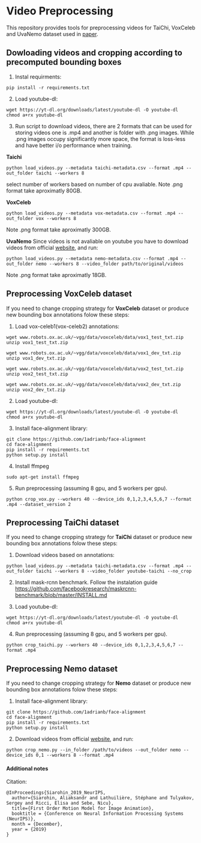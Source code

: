 # Video Preprocessing 
This repository provides tools for preprocessing videos for TaiChi, VoxCeleb and UvaNemo dataset used in [paper]().

<!---
# Downloading
VoxCeleb with our preprocessing can be download in [.mp4](https://yadi.sk/d/6XkWUoJzjzuwVA) format and in [.png](https://drive.google.com/file/d/1VLhAbzbrexqg-nHq8l1AV8oc-Sq-x0kZ/view?usp=sharing). 

TaiChi can be downloade directly in format [.mp4](https://yadi.sk/d/03C366987mkS1w) or [.png](https://drive.google.com/file/d/10b_OiRxMKRgbrOQHQvM-OEISPWfiM7zY/view?usp=sharing).
-->

## Dowloading videos and cropping according to precomputed bounding boxes
1) Instal requirments:
```
pip install -r requirements.txt
```

2) Load youtube-dl:
```
wget https://yt-dl.org/downloads/latest/youtube-dl -O youtube-dl
chmod a+rx youtube-dl
```

3) Run script to download videos, there are 2 formats that can be used for storing videos one is .mp4 and another is folder with .png images. While .png images occupy significantly more space, the format is loss-less and have better i/o performance when training.

**Taichi**
```
python load_videos.py --metadata taichi-metadata.csv --format .mp4 --out_folder taichi --workers 8
```
select number of workers based on number of cpu avaliable. Note .png format take aproximatly 80GB.


**VoxCeleb**
```
python load_videos.py --metadata vox-metadata.csv --format .mp4 --out_folder vox --workers 8
```
Note .png format take aproximatly 300GB.

**UvaNemo**
Since videos is not avaliable on youtube you have to download videos from official [website](https://www.uva-nemo.org/), and run:
```
python load_videos.py --metadata nemo-metadata.csv --format .mp4 --out_folder nemo --workers 8 --video_folder path/to/original/videos
```
Note .png format take aproximatly 18GB.

## Preprocessing VoxCeleb dataset

If you need to change cropping strategy for **VoxCeleb** dataset or produce new bounding box annotations folow these steps:

1) Load vox-celeb1(vox-celeb2) annotations:

```
wget www.robots.ox.ac.uk/~vgg/data/voxceleb/data/vox1_test_txt.zip
unzip vox1_test_txt.zip

wget www.robots.ox.ac.uk/~vgg/data/voxceleb/data/vox1_dev_txt.zip
unzip vox1_dev_txt.zip
```

```
wget www.robots.ox.ac.uk/~vgg/data/voxceleb/data/vox2_test_txt.zip
unzip vox2_test_txt.zip

wget www.robots.ox.ac.uk/~vgg/data/voxceleb/data/vox2_dev_txt.zip
unzip vox2_dev_txt.zip
```

2) Load youtube-dl:
```
wget https://yt-dl.org/downloads/latest/youtube-dl -O youtube-dl
chmod a+rx youtube-dl
```

3) Install face-alignment library:

```
git clone https://github.com/1adrianb/face-alignment
cd face-alignment
pip install -r requirements.txt
python setup.py install
```

4) Install ffmpeg

```
sudo apt-get install ffmpeg
```

5) Run preprocessing (assuming 8 gpu, and 5 workers per gpu).
```
python crop_vox.py --workers 40 --device_ids 0,1,2,3,4,5,6,7 --format .mp4 --dataset_version 2
```


## Preprocessing TaiChi dataset
If you need to change cropping strategy for **TaiChi** dataset or produce new bounding box annotations folow these steps:

1) Download videos based on annotations:

```
python load_videos.py --metadata taichi-metadata.csv --format .mp4 --out_folder taichi --workers 8 --video_folder youtube-taichi --no_crop
```

2) Install mask-rcnn benchmark. Follow the instalation guide https://github.com/facebookresearch/maskrcnn-benchmark/blob/master/INSTALL.md

3) Load youtube-dl:
```
wget https://yt-dl.org/downloads/latest/youtube-dl -O youtube-dl
chmod a+rx youtube-dl
```

4) Run preprocessing (assuming 8 gpu, and 5 workers per gpu).
```
python crop_taichi.py --workers 40 --device_ids 0,1,2,3,4,5,6,7 --format .mp4
```

## Preprocessing Nemo dataset
If you need to change cropping strategy for **Nemo** dataset or produce new bounding box annotations folow these steps:

1) Install face-alignment library:
```
git clone https://github.com/1adrianb/face-alignment
cd face-alignment
pip install -r requirements.txt
python setup.py install
```

2) Download videos from official [website](https://www.uva-nemo.org/), and run:
```
python crop_nemo.py --in_folder /path/to/videos --out_folder nemo --device_ids 0,1 --workers 8 --format .mp4
```

#### Additional notes

Citation:

```
@InProceedings{Siarohin_2019_NeurIPS,
  author={Siarohin, Aliaksandr and Lathuilière, Stéphane and Tulyakov, Sergey and Ricci, Elisa and Sebe, Nicu},
  title={First Order Motion Model for Image Animation},
  booktitle = {Conference on Neural Information Processing Systems (NeurIPS)},
  month = {December},
  year = {2019}
}
```
